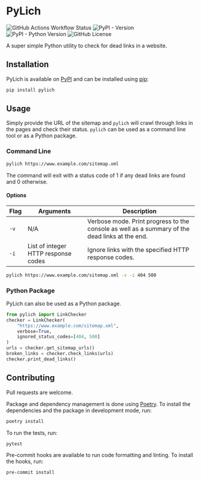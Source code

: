# PyLich

![GitHub Actions Workflow Status](https://img.shields.io/github/actions/workflow/status/georgeholt1/pylich/unit_tests.yml)
![PyPI - Version](https://img.shields.io/pypi/v/pylich)
![PyPI - Python Version](https://img.shields.io/pypi/pyversions/pylich)
![GitHub License](https://img.shields.io/github/license/georgeholt1/pylich)

A super simple Python utility to check for dead links in a website.

## Installation

PyLich is available on [PyPI](https://pypi.org/project/pylich/) and can be installed using [pip](https://pip.pypa.io/en/stable/):

```bash
pip install pylich
```

## Usage

Simply provide the URL of the sitemap and `pylich` will crawl through links in the pages and check their status. `pylich` can be used as a command line tool or as a Python package.

### Command Line

```bash
pylich https://www.example.com/sitemap.xml
```

The command will exit with a status code of 1 if any dead links are found and 0 otherwise.

#### Options

| Flag | Arguments | Description |
| --- | --- | --- |
| `-v` | N/A | Verbose mode. Print progress to the console as well as a summary of the dead links at the end. |
| `-i` | List of integer HTTP response codes | Ignore links with the specified HTTP response codes. |

```bash
pylich https://www.example.com/sitemap.xml -v -i 404 500
```

### Python Package

PyLich can also be used as a Python package. 

```python
from pylich import LinkChecker
checker = LinkChecker(
    "https://www.example.com/sitemap.xml",
    verbose=True,
    ignored_status_codes=[404, 500]
)
urls = checker.get_sitemap_urls()
broken_links = checker.check_links(urls)
checker.print_dead_links()
```

## Contributing

Pull requests are welcome.

Package and dependency management is done using [Poetry](https://python-poetry.org/). To install the dependencies and the package in development mode, run:

```bash
poetry install
```

To run the tests, run:

```bash
pytest
```

Pre-commit hooks are available to run code formatting and linting. To install the hooks, run:

```bash
pre-commit install
```
